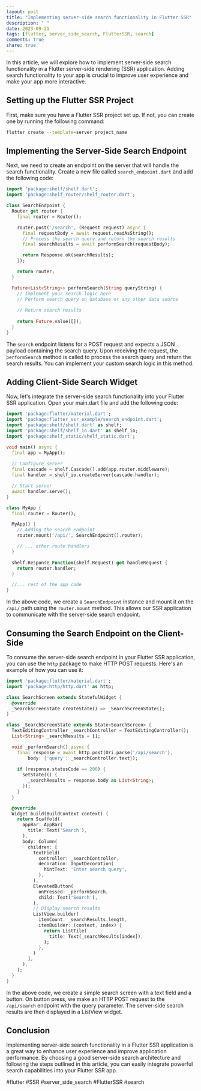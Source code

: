 ```yaml
---
layout: post
title: "Implementing server-side search functionality in Flutter SSR"
description: " "
date: 2023-09-21
tags: [flutter, server_side_search, FlutterSSR, search]
comments: true
share: true
---
```


In this article, we will explore how to implement server-side search functionality in a Flutter server-side rendering (SSR) application. Adding search functionality to your app is crucial to improve user experience and make your app more interactive.

## Setting up the Flutter SSR Project

First, make sure you have a Flutter SSR project set up. If not, you can create one by running the following command:

```bash
flutter create --template=server project_name
```

## Implementing the Server-Side Search Endpoint

Next, we need to create an endpoint on the server that will handle the search functionality. Create a new file called `search_endpoint.dart` and add the following code:

```dart
import 'package:shelf/shelf.dart';
import 'package:shelf_router/shelf_router.dart';

class SearchEndpoint {
  Router get router {
    final router = Router();

    router.post('/search', (Request request) async {
      final requestBody = await request.readAsString();
      // Process the search query and return the search results
      final searchResults = await performSearch(requestBody);

      return Response.ok(searchResults);
    });

    return router;
  }

  Future<List<String>> performSearch(String queryString) {
    // Implement your search logic here
    // Perform search query on database or any other data source
    
    // Return search results
    
    return Future.value([]);
  }
}
```

The `search` endpoint listens for a POST request and expects a JSON payload containing the search query. Upon receiving the request, the `performSearch` method is called to process the search query and return the search results. You can implement your custom search logic in this method.

## Adding Client-Side Search Widget

Now, let's integrate the server-side search functionality into your Flutter SSR application. Open your main.dart file and add the following code:

```dart
import 'package:flutter/material.dart';
import 'package:flutter_ssr_example/search_endpoint.dart';
import 'package:shelf/shelf.dart' as shelf;
import 'package:shelf/shelf_io.dart' as shelf_io;
import 'package:shelf_static/shelf_static.dart';

void main() async {
  final app = MyApp();
  
  // Configure server
  final cascade = shelf.Cascade().add(app.router.middleware);
  final handler = shelf_io.createServer(cascade.handler);

  // Start server
  await handler.serve();
}

class MyApp {
  final router = Router();

  MyApp() {
    // Adding the search endpoint
    router.mount('/api/', SearchEndpoint().router);

    // ... other route handlers
  }

  shelf.Response Function(shelf.Request) get handleRequest {
    return router.handler;
  }

  //... rest of the app code
}
```

In the above code, we create a `SearchEndpoint` instance and mount it on the `/api/` path using the `router.mount` method. This allows our SSR application to communicate with the server-side search endpoint.

## Consuming the Search Endpoint on the Client-Side

To consume the server-side search endpoint in your Flutter SSR application, you can use the `http` package to make HTTP POST requests. Here's an example of how you can use it:

```dart
import 'package:flutter/material.dart';
import 'package:http/http.dart' as http;

class SearchScreen extends StatefulWidget {
  @override
  _SearchScreenState createState() => _SearchScreenState();
}

class _SearchScreenState extends State<SearchScreen> {
  TextEditingController _searchController = TextEditingController();
  List<String> _searchResults = [];

  void _performSearch() async {
    final response = await http.post(Uri.parse('/api/search'),
        body: {'query': _searchController.text});
    
    if (response.statusCode == 200) {
      setState(() {
        _searchResults = response.body as List<String>;
      });
    }
  }

  @override
  Widget build(BuildContext context) {
    return Scaffold(
      appBar: AppBar(
        title: Text('Search'),
      ),
      body: Column(
        children: [
          TextField(
            controller: _searchController,
            decoration: InputDecoration(
              hintText: 'Enter search query',
            ),
          ),
          ElevatedButton(
            onPressed: _performSearch,
            child: Text('Search'),
          ),
          // Display search results
          ListView.builder(
            itemCount: _searchResults.length,
            itemBuilder: (context, index) {
              return ListTile(
                title: Text(_searchResults[index]),
              );
            },
          )
        ],
      ),
    );
  }
}
```

In the above code, we create a simple search screen with a text field and a button. On button press, we make an HTTP POST request to the `/api/search` endpoint with the query parameter. The server-side search results are then displayed in a ListView widget.

## Conclusion

Implementing server-side search functionality in a Flutter SSR application is a great way to enhance user experience and improve application performance. By choosing a good server-side search architecture and following the steps outlined in this article, you can easily integrate powerful search capabilities into your Flutter SSR app.

#flutter #SSR #server_side_search #FlutterSSR #search